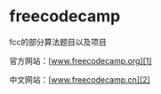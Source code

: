 # freecodecamp

fcc的部分算法题目以及项目

官方网站：[www.freecodecamp.org][1]

中文网站：[www.freecodecamp.cn][2]



  [1]: https://www.freecodecamp.org
  [2]: http://www.freecodecamp.cn